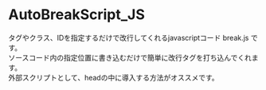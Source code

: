 # AutoBreakScript_JS
 タグやクラス、IDを指定するだけで改行してくれるjavascriptコード break.js です。<br>
 ソースコード内の指定位置に書き込むだけで簡単に改行タグを打ち込んでくれます。 <br>
 外部スクリプトとして、headの中に導入する方法がオススメです。<br>
